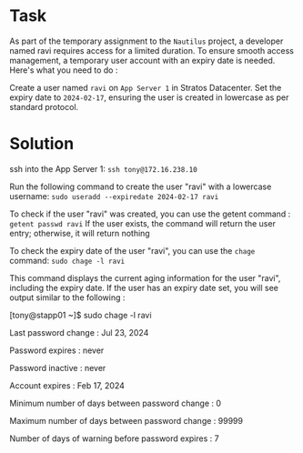 # Task 

As part of the temporary assignment to the `Nautilus` project, a developer named ravi requires access for a limited duration. 
To ensure smooth access management, a temporary user account with an expiry date is needed. Here's what you need to do :

Create a user named `ravi` on `App Server 1` in Stratos Datacenter. Set the expiry date to `2024-02-17`, ensuring the user is created in lowercase as per standard protocol.

# Solution

ssh into the App Server 1: `ssh tony@172.16.238.10`

Run the following command to create the user "ravi" with a lowercase username: `sudo useradd --expiredate 2024-02-17 ravi`

To check if the user "ravi" was created, you can use the getent command : `getent passwd ravi` 
If the user exists, the command will return the user entry; otherwise, it will return nothing

To check the expiry date of the user "ravi", you can use the `chage` command: `sudo chage -l ravi`

This command displays the current aging information for the user "ravi", including the expiry date. If the user has an expiry date set, you will see output similar to the following :

[tony@stapp01 ~]$ sudo chage -l ravi

Last password change                : Jul 23, 2024

Password expires                    : never

Password inactive                   : never

Account expires                     : Feb 17, 2024

Minimum number of days between password change          : 0

Maximum number of days between password change          : 99999

Number of days of warning before password expires        : 7
